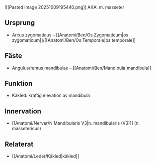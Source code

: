 ![[Pasted image 20251009195440.png]]
AKA: m. masseter

## Ursprung
- Arcus zygomaticus – [[Anatomi/Ben/Os Zygomaticum|os zygomaticum]]/[[Anatomi/Ben/Os Temporale|os temporale]]

## Fäste
- Angulus/ramus mandibulae – [[Anatomi/Ben/Mandibula|mandibula]]

## Funktion
- Käkled: kraftig elevation av mandibula

## Innervation
- [[Anatomi/Nerver/N Mandibularis V3|n. mandibularis (V3)]] (n. massetericus)

## Relaterat
- [[Anatomi/Leder/Käkled|käkled]]

